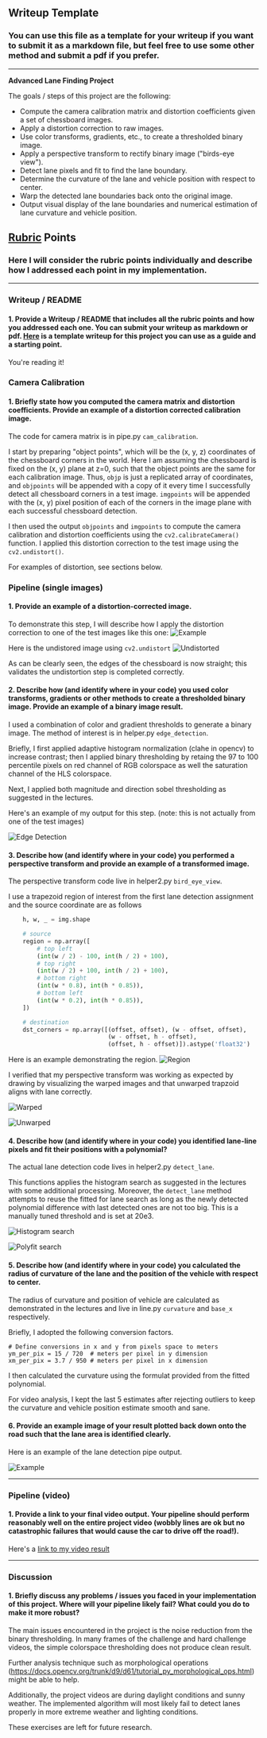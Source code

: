 ## Writeup Template

### You can use this file as a template for your writeup if you want to submit it as a markdown file, but feel free to use some other method and submit a pdf if you prefer.

---

**Advanced Lane Finding Project**

The goals / steps of this project are the following:

* Compute the camera calibration matrix and distortion coefficients given a set of chessboard images.
* Apply a distortion correction to raw images.
* Use color transforms, gradients, etc., to create a thresholded binary image.
* Apply a perspective transform to rectify binary image ("birds-eye view").
* Detect lane pixels and fit to find the lane boundary.
* Determine the curvature of the lane and vehicle position with respect to center.
* Warp the detected lane boundaries back onto the original image.
* Output visual display of the lane boundaries and numerical estimation of lane curvature and vehicle position.

[//]: # (Image References)

[image1]: ./examples/undistort_output.png "Undistorted"
[image2]: ./test_images/test1.jpg "Road Transformed"
[image3]: ./examples/binary_combo_example.jpg "Binary Example"
[image4]: ./examples/warped_straight_lines.jpg "Warp Example"
[image5]: ./examples/color_fit_lines.jpg "Fit Visual"
[image6]: ./examples/example_output.jpg "Output"
[video1]: ./project_video.mp4 "Video"

## [Rubric](https://review.udacity.com/#!/rubrics/571/view) Points

### Here I will consider the rubric points individually and describe how I addressed each point in my implementation.

---

### Writeup / README

#### 1. Provide a Writeup / README that includes all the rubric points and how you addressed each one.  You can submit your writeup as markdown or pdf.  [Here](https://github.com/udacity/CarND-Advanced-Lane-Lines/blob/master/writeup_template.md) is a template writeup for this project you can use as a guide and a starting point.

You're reading it!

### Camera Calibration

#### 1. Briefly state how you computed the camera matrix and distortion coefficients. Provide an example of a distortion corrected calibration image.

The code for camera matrix is in pipe.py `cam_calibration`.

I start by preparing "object points", which will be the (x, y, z) coordinates of the chessboard corners in the world. Here I am assuming the chessboard is fixed on the (x, y) plane at z=0, such that the object points are the same for each calibration image.  Thus, `objp` is just a replicated array of coordinates, and `objpoints` will be appended with a copy of it every time I successfully detect all chessboard corners in a test image.  `imgpoints` will be appended with the (x, y) pixel position of each of the corners in the image plane with each successful chessboard detection.

I then used the output `objpoints` and `imgpoints` to compute the camera calibration and distortion coefficients using the `cv2.calibrateCamera()` function.  I applied this distortion correction to the test image using the `cv2.undistort()`.

For examples of distortion, see sections below.

### Pipeline (single images)

#### 1. Provide an example of a distortion-corrected image.

To demonstrate this step, I will describe how I apply the distortion correction to one of the test images like this one:
![Example](asset/sample.png)

Here is the undistored image using `cv2.undistort`
![Undistorted](asset/undist.png)

As can be clearly seen, the edges of the chessboard is now straight; this validates the undistortion step is completed correctly.


#### 2. Describe how (and identify where in your code) you used color transforms, gradients or other methods to create a thresholded binary image.  Provide an example of a binary image result.

I used a combination of color and gradient thresholds to generate a binary image.  The method of interest is in helper.py `edge_detection`.

Briefly, I first applied adaptive histogram normalization (clahe in opencv) to increase contrast; then I applied binary thresholding by retaing the 97 to 100 percentile pixels on red channel of RGB colorspace as well the saturation channel of the HLS colorspace.

Next, I applied both magnitude and direction sobel thresholding as suggested in the lectures.

Here's an example of my output for this step.  (note: this is not actually from one of the test images)

![Edge Detection](asset/edge_detection.png)

#### 3. Describe how (and identify where in your code) you performed a perspective transform and provide an example of a transformed image.

The perspective transform code live in helper2.py `bird_eye_view`.

I use a trapezoid region of interest from the first lane detection assignment and the source coordinate are as follows

```python
    h, w, _ = img.shape

    # source
    region = np.array([
        # top left
        (int(w / 2) - 100, int(h / 2) + 100),
        # top right
        (int(w / 2) + 100, int(h / 2) + 100),
        # bottom right
        (int(w * 0.8), int(h * 0.85)),
        # bottom left
        (int(w * 0.2), int(h * 0.85)),
    ])

    # destination
    dst_corners = np.array([(offset, offset), (w - offset, offset),
                            (w - offset, h - offset),
                            (offset, h - offset)]).astype('float32')
```

Here is an example demonstrating the region.
![Region](asset/region.png)

I verified that my perspective transform was working as expected by drawing by visualizing the warped images and that unwarped trapzoid aligns with lane correctly.

![Warped](asset/warped.png)

![Unwarped](asset/unwarped.png)

#### 4. Describe how (and identify where in your code) you identified lane-line pixels and fit their positions with a polynomial?

The actual lane detection code lives in helper2.py `detect_lane`.

This functions applies the histogram search as suggested in the lectures with some additional processing. Moreover, the `detect_lane` method attempts to reuse the fitted for lane search as long as the newly detected polynomial difference with last detected ones are not too big. This is a manually tuned threshold and is set at 20e3.

![Histogram search](asset/histo.png)

![Polyfit search](asset/fit.png)


#### 5. Describe how (and identify where in your code) you calculated the radius of curvature of the lane and the position of the vehicle with respect to center.

The radius of curvature and position of vehicle are calculated as demonstrated in the lectures and live in line.py `curvature` and `base_x` respectively.

Briefly, I adopted the following conversion factors.

```
# Define conversions in x and y from pixels space to meters
ym_per_pix = 15 / 720  # meters per pixel in y dimension
xm_per_pix = 3.7 / 950 # meters per pixel in x dimension
```

I then calculated the curvature using the formulat provided from the fitted polynomial.

For video analysis, I kept the last 5 estimates after rejecting outliers to keep the curvature and vehicle position estimate smooth and sane.


#### 6. Provide an example image of your result plotted back down onto the road such that the lane area is identified clearly.

Here is an example of the lane detection pipe output.

![Example](asset/output.png)

---

### Pipeline (video)

#### 1. Provide a link to your final video output.  Your pipeline should perform reasonably well on the entire project video (wobbly lines are ok but no catastrophic failures that would cause the car to drive off the road!).

Here's a [link to my video result](test_videos_output/project_video.mp4)

---

### Discussion

#### 1. Briefly discuss any problems / issues you faced in your implementation of this project.  Where will your pipeline likely fail?  What could you do to make it more robust?

The main issues encountered in the project is the noise reduction from the binary thresholding. In many frames of the challenge and hard challenge videos, the simple colorspace thresholding does not produce clean result.

Further analysis technique such as morphological operations (https://docs.opencv.org/trunk/d9/d61/tutorial_py_morphological_ops.html) might be able to help.

Additionally, the project videos are during daylight conditions and sunny weather. The implemented algorithm will most likely fail to detect lanes properly in more extreme weather and lighting conditions.

These exercises are left for future research.
